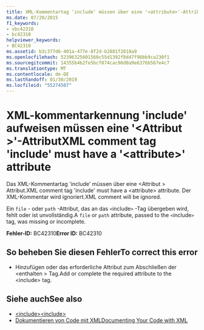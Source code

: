 ```yaml
---
title: XML-Kommentartag 'include' müssen über eine '<attribute>'-Attribut
ms.date: 07/20/2015
f1_keywords:
- vbc42310
- bc42310
helpviewer_keywords:
- BC42310
ms.assetid: b3c377d6-401a-477e-8f2d-b2881f2818a9
ms.openlocfilehash: 52396325601560c55d1392f8d47f98bb9ca230f1
ms.sourcegitcommit: 14355b4b2fe5bcf874cac96d0a9e6376b567e4c7
ms.translationtype: MT
ms.contentlocale: de-DE
ms.lasthandoff: 01/30/2019
ms.locfileid: "55274507"
---
```

# <a name="xml-comment-tag-include-must-have-a-attribute-attribute"></a><span data-ttu-id="5fd06-102">XML-kommentarkennung 'include' aufweisen müssen eine '\<Attribut >'-Attribut</span><span class="sxs-lookup"><span data-stu-id="5fd06-102">XML comment tag 'include' must have a '\<attribute>' attribute</span></span>
<span data-ttu-id="5fd06-103">Das XML-Kommentartag 'include' müssen über eine \<Attribut > Attribut.</span><span class="sxs-lookup"><span data-stu-id="5fd06-103">XML comment tag 'include' must have a \<attribute> attribute.</span></span> <span data-ttu-id="5fd06-104">Der XML-Kommentar wird ignoriert.</span><span class="sxs-lookup"><span data-stu-id="5fd06-104">XML comment will be ignored.</span></span>  
  
 <span data-ttu-id="5fd06-105">Ein `file` - oder `path` -Attribut, das an das `<`include`>` -Tag übergeben wird, fehlt oder ist unvollständig.</span><span class="sxs-lookup"><span data-stu-id="5fd06-105">A `file` or `path` attribute, passed to the `<`include`>` tag, was missing or incomplete.</span></span>  
  
 <span data-ttu-id="5fd06-106">**Fehler-ID:** BC42310</span><span class="sxs-lookup"><span data-stu-id="5fd06-106">**Error ID:** BC42310</span></span>  
  
## <a name="to-correct-this-error"></a><span data-ttu-id="5fd06-107">So beheben Sie diesen Fehler</span><span class="sxs-lookup"><span data-stu-id="5fd06-107">To correct this error</span></span>  
  
-   <span data-ttu-id="5fd06-108">Hinzufügen oder das erforderliche Attribut zum Abschließen der \<enthalten > Tag.</span><span class="sxs-lookup"><span data-stu-id="5fd06-108">Add or complete the required attribute to the \<include> tag.</span></span>  
  
## <a name="see-also"></a><span data-ttu-id="5fd06-109">Siehe auch</span><span class="sxs-lookup"><span data-stu-id="5fd06-109">See also</span></span>
- [<span data-ttu-id="5fd06-110">\<include></span><span class="sxs-lookup"><span data-stu-id="5fd06-110">\<include></span></span>](../../visual-basic/language-reference/xmldoc/include.md)
- [<span data-ttu-id="5fd06-111">Dokumentieren von Code mit XML</span><span class="sxs-lookup"><span data-stu-id="5fd06-111">Documenting Your Code with XML</span></span>](../../visual-basic/programming-guide/program-structure/documenting-your-code-with-xml.md)
